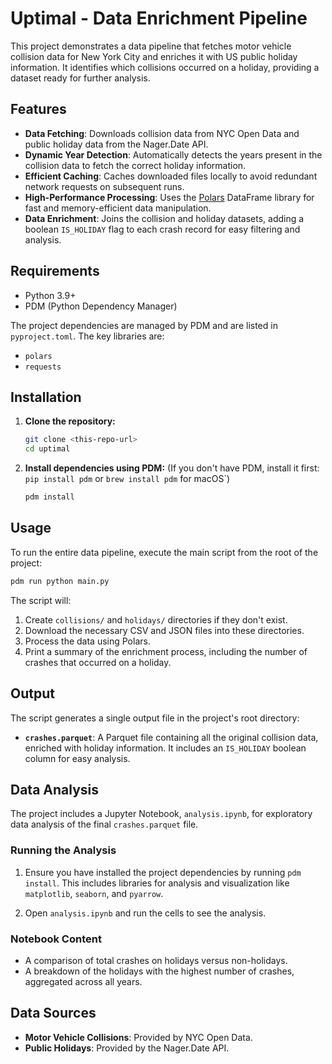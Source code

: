 # Uptimal - Data Enrichment Pipeline

This project demonstrates a data pipeline that fetches motor vehicle collision data for New York City and enriches it with US public holiday information. It identifies which collisions occurred on a holiday, providing a dataset ready for further analysis.

## Features

- **Data Fetching**: Downloads collision data from NYC Open Data and public holiday data from the Nager.Date API.
- **Dynamic Year Detection**: Automatically detects the years present in the collision data to fetch the correct holiday information.
- **Efficient Caching**: Caches downloaded files locally to avoid redundant network requests on subsequent runs.
- **High-Performance Processing**: Uses the [Polars](https://pola.rs/) DataFrame library for fast and memory-efficient data manipulation.
- **Data Enrichment**: Joins the collision and holiday datasets, adding a boolean `IS_HOLIDAY` flag to each crash record for easy filtering and analysis.

## Requirements

- Python 3.9+
- PDM (Python Dependency Manager)

The project dependencies are managed by PDM and are listed in `pyproject.toml`. The key libraries are:
- `polars`
- `requests`

## Installation

1.  **Clone the repository:**
    ```bash
    git clone <this-repo-url>
    cd uptimal
    ```

2.  **Install dependencies using PDM:**
    (If you don't have PDM, install it first: `pip install pdm` or `brew install pdm` for macOS`)
    ```bash
    pdm install
    ```

## Usage

To run the entire data pipeline, execute the main script from the root of the project:

```bash
pdm run python main.py
```

The script will:
1.  Create `collisions/` and `holidays/` directories if they don't exist.
2.  Download the necessary CSV and JSON files into these directories.
3.  Process the data using Polars.
4.  Print a summary of the enrichment process, including the number of crashes that occurred on a holiday.

## Output

The script generates a single output file in the project's root directory:

- **`crashes.parquet`**: A Parquet file containing all the original collision data, enriched with holiday information. It includes an `IS_HOLIDAY` boolean column for easy analysis.

## Data Analysis

The project includes a Jupyter Notebook, `analysis.ipynb`, for exploratory data analysis of the final `crashes.parquet` file.

### Running the Analysis

1.  Ensure you have installed the project dependencies by running `pdm install`. This includes libraries for analysis and visualization like `matplotlib`, `seaborn`, and `pyarrow`.

2.  Open `analysis.ipynb` and run the cells to see the analysis.

### Notebook Content
- A comparison of total crashes on holidays versus non-holidays.
- A breakdown of the holidays with the highest number of crashes, aggregated across all years.

## Data Sources

- **Motor Vehicle Collisions**: Provided by NYC Open Data.
- **Public Holidays**: Provided by the Nager.Date API.
